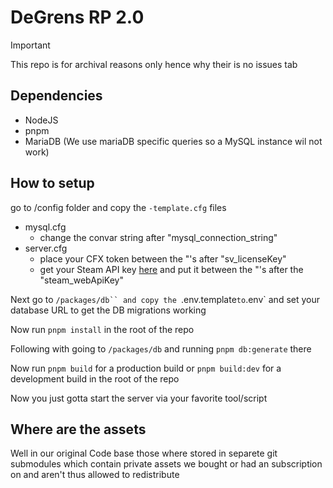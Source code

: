 # DeGrens RP 2.0

> [!IMPORTANT]
> This repo is for archival reasons only hence why their is no issues tab

## Dependencies

- NodeJS
- pnpm
- MariaDB (We use mariaDB specific queries so a MySQL instance wil not work)

## How to setup

go to /config folder and copy the `-template.cfg` files

- mysql.cfg
  - change the convar string after "mysql_connection_string"
- server.cfg
  - place your CFX token between the "'s after "sv_licenseKey" 
  - get your Steam API key [here](https://steamcommunity.com/dev/apikey) and put it between the "'s after the "steam_webApiKey"

Next go to `/packages/db`` and copy the `.env.template` to `.env` and set your database URL to get the DB migrations working

Now run `pnpm install` in the root of the repo

Following with going to `/packages/db` and running `pnpm db:generate` there

Now run `pnpm build` for a production build or `pnpm build:dev` for a development build in the root of the repo

Now you just gotta start the server via your favorite tool/script

## Where are the assets

Well in our original Code base those where stored in separete git submodules which contain private assets we bought or had an subscription on and aren't thus allowed to redistribute